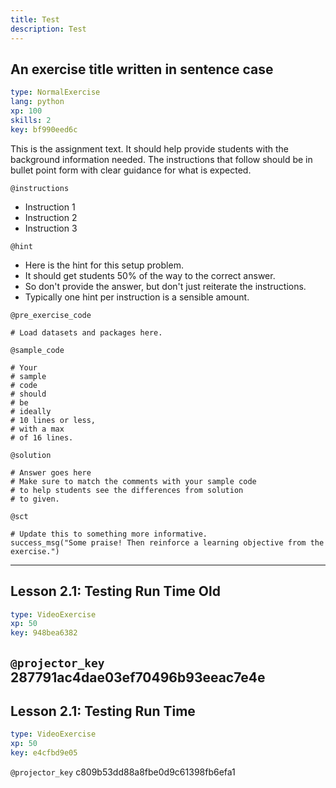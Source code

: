 ```yaml
---
title: Test
description: Test
---
```


## An exercise title written in sentence case

```yaml
type: NormalExercise 
lang: python
xp: 100 
skills: 2
key: bf990eed6c   
```


This is the assignment text. It should help provide students with the background information needed.
The instructions that follow should be in bullet point form with clear guidance for what is expected.


`@instructions`
- Instruction 1
- Instruction 2
- Instruction 3

`@hint`
- Here is the hint for this setup problem. 
- It should get students 50% of the way to the correct answer.
- So don't provide the answer, but don't just reiterate the instructions.
- Typically one hint per instruction is a sensible amount.

`@pre_exercise_code`

```{python}
# Load datasets and packages here.
```


`@sample_code`

```{python}
# Your
# sample
# code
# should
# be
# ideally
# 10 lines or less,
# with a max
# of 16 lines.
```


`@solution`

```{python}
# Answer goes here
# Make sure to match the comments with your sample code
# to help students see the differences from solution
# to given.
```


`@sct`

```{python}
# Update this to something more informative.
success_msg("Some praise! Then reinforce a learning objective from the exercise.")
```


---

## Lesson 2.1: Testing Run Time Old

```yaml
type: VideoExercise 
xp: 50 
key: 948bea6382   
```

`@projector_key`
287791ac4dae03ef70496b93eeac7e4e
---

## Lesson 2.1: Testing Run Time

```yaml
type: VideoExercise 
xp: 50 
key: e4cfbd9e05   
```

`@projector_key`
c809b53dd88a8fbe0d9c61398fb6efa1
